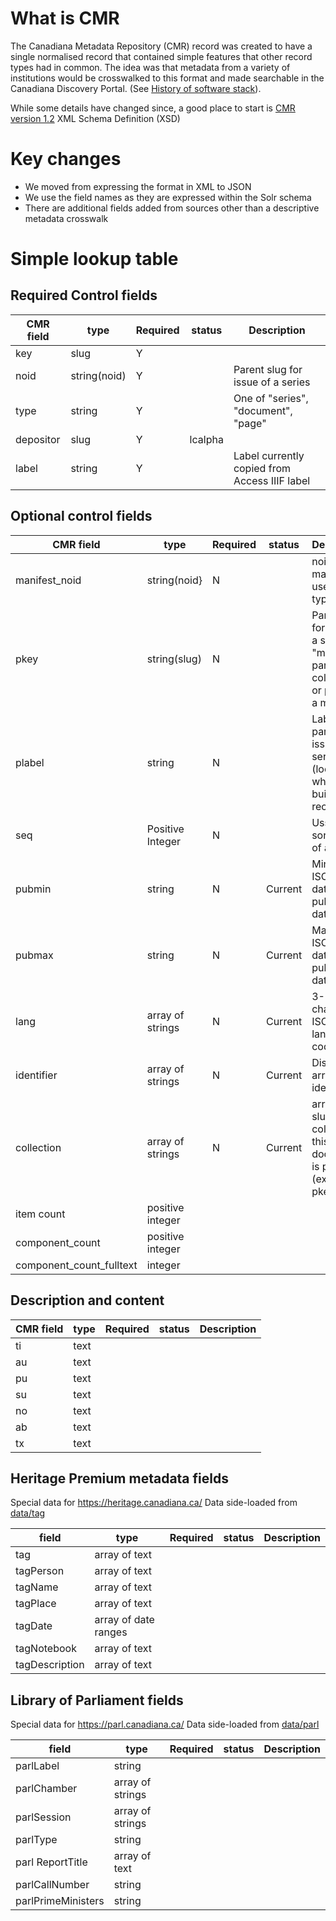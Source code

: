 # What is CMR

The Canadiana Metadata Repository (CMR) record was created to have a single normalised record that contained simple features that other record types had in common.
The idea was that metadata from a variety of institutions would be crosswalked to this format and made searchable in the Canadiana Discovery Portal.
(See [History of software stack](stack.md)).

While some details have changed since, a good place to start is [CMR version 1.2](https://github.com/crkn-rcdr/Digital-Preservation/blob/main/xml/published/schema/2012/xsd/cmr/cmr.xsd) XML Schema Definition (XSD)

# Key changes

* We moved from expressing the format in XML to JSON
* We use the field names as they are expressed within the Solr schema
* There are additional fields added from sources other than a descriptive metadata crosswalk

# Simple lookup table

## Required Control fields

| CMR field | type | Required | status | Description |
------------|------|--------|----------|----
| key | slug |Y  | | | 
| noid | string(noid)  | Y | | Parent slug for issue of a series |
| type | string | Y | | One of "series", "document", "page" |
| depositor | slug | Y | lcalpha | | |
| label | string | Y | | Label currently copied from Access IIIF label |


## Optional control fields

| CMR field | type | Required | status | Description |
------------|------|--------|----------|----
| manifest_noid| string(noid} | N | | noid of manifest, used by type=page |
| pkey | string(slug) | N | | Parent slug for issue of a series (its "multi-part" collectin), or pages of a manifest |
| plabel | string| N | | Label of parent for issue of a series (lookup when building record) |
| seq | Positive Integer | N | | Ussed to sort issues of a series |
| pubmin | string | N | Current | Minimum ISO 8601 date for a publication date range. |
| pubmax | string | N | Current | Maximum ISO 8601 date for a publication date range. |
| lang | array of strings | N | Current | 3-character ISO 639-3 language code |
| identifier | array of strings | N | Current | Displayed array of identifiers |
| collection | array of strings | N | Current | array of the slugs of collections this document is part of (excluding pkey) |
| item count | positive integer | | | |
| component_count | positive integer | 
| component_count_fulltext | integer | 

## Description and content

| CMR field | type | Required | status | Description |
------------|------|--------|----------|----
| ti | text | 
| au | text |
| pu | text |
| su | text |
| no | text |
| ab | text |
| tx | text | 


## Heritage Premium metadata fields

Special data for https://heritage.canadiana.ca/
Data side-loaded from [data/tag](data/tag)


| field | type | Required | status | Description |
------------|------|--------|----------|----
| tag | array of text |
| tagPerson | array of text |
| tagName | array of text |
| tagPlace | array of text | 
| tagDate | array of date ranges |
| tagNotebook | array of text |
| tagDescription | array of text |

## Library of Parliament fields

Special data for https://parl.canadiana.ca/
Data side-loaded from [data/parl](data/parl)


| field | type | Required | status | Description |
------------|------|--------|----------|----
| parlLabel | string |
| parlChamber | array of strings |
| parlSession | array of strings |
| parlType | string |
| parl ReportTitle | array of text |
| parlCallNumber | string |
| parlPrimeMinisters | string |




